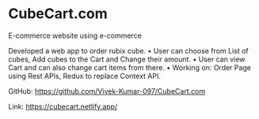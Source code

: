 # CubeCart.com
E-commerce website using e-commerce

Developed a web app to order rubix cube.
•	User can choose from List of cubes, Add cubes to the Cart and Change their amount.
•	User can view Cart and can also change cart items from there.
•	Working on: Order Page using Rest APIs, Redux to replace Context API.

GitHub: https://github.com/Vivek-Kumar-097/CubeCart.com

Link: https://cubecart.netlify.app/
